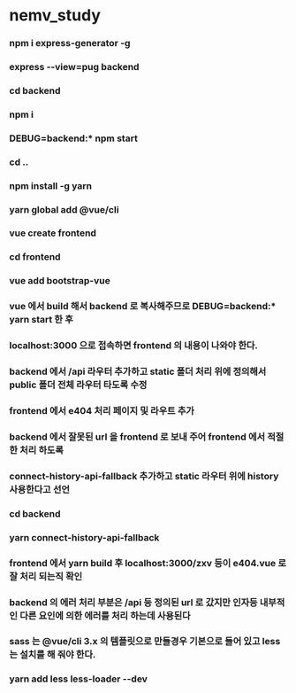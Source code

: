 # nemv_study
### npm i express-generator -g
### express --view=pug backend
### cd backend
### npm i
### DEBUG=backend:* npm start
### cd ..
### npm install -g yarn
### yarn global add @vue/cli
### vue create frontend
### cd frontend
### vue add bootstrap-vue
### vue 에서 build 해서 backend 로 복사해주므로 DEBUG=backend:* yarn start 한 후
### localhost:3000 으로 접속하면 frontend 의 내용이 나와야 한다.
### backend 에서 /api 라우터 추가하고 static 폴더 처리 위에 정의해서 public 폴더 전체 라우터 타도록 수정
### frontend 에서 e404 처리 페이지 및 라우트 추가
### backend 에서 잘못된 url 을 frontend 로 보내 주어 frontend 에서 적절한 처리 하도록
### connect-history-api-fallback 추가하고 static 라우터 위에 history 사용한다고 선언
### cd backend
### yarn connect-history-api-fallback
### frontend 에서 yarn build 후 localhost:3000/zxv 등이 e404.vue 로 잘 처리 되는직 확인
### backend 의 에러 처리 부분은 /api 등 정의된 url 로 갔지만 인자등 내부적인 다른 요인에 의한 에러를 처리 하는데 사용된다
### sass 는 @vue/cli 3.x 의 템플릿으로 만들경우 기본으로 들어 있고 less 는 설치를 해 줘야 한다.
### yarn add less less-loader --dev